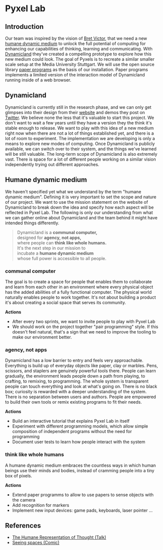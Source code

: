 # Pyxel Lab

## Introduction

Our team was inspired by the vision of [Bret Victor](http://worrydream.com), that we need a new [humane dynamic medium](https://vimeo.com/115154289) to unlock the full potential of computing for enhancing our capabilities of thinking, learning and communicating. With [Dynamicland](https://dynamicland.org) they've created a compelling prototype to explore how this new medium could look. The goal of Pyxels is to recreate a similar smaller scale setup at the Media University Stuttgart. We will use the open source library [paper programs](https://paperprograms.org/) as the basis of our installation. Paper programs implements a limited version of the interaction model of Dynamicland running inside of a web browser.

##  Dynamicland

Dynamicland is currently still in the research phase, and we can only get glimpses into their design from their [website](https://dynamicland.org) and demos they post on [Twitter](https://twitter.com/dynamicland1). We believe none the less that it's valuable to start this project. We don't want to wait a few years until they have a version they the think it's stable enough to release. We want to play with this idea of a new medium right now when there are not a lot of things established yet, and there is a lot of room to experiment. The implementation we are developing is only a means to explore new modes of computing. Once Dynamicland is publicly available, we can switch over to their system, and the things we've learned will be still valuable. The long-term scope of Dynamicland is also extremely vast. There is space for a lot of different people working on a similar vision independently trying out different approaches.

## Humane dynamic medium

We haven't specified yet what we understand by the term "humane dynamic medium". Defining it is very important to set the scope and nature of our project. We want to use the mission statement on the website of Dynamicland to break down the idea and specify how each aspect will be reflected in Pyxel Lab. The following is only our understanding from what we can gather online about Dynamicland and the team behind it might have intended things differently.

> Dynamicland is a **communal computer,** <br>
> designed for **agency, not apps,** <br>
> where people can **think like whole humans.** <br>
> It's the next step in our mission to <br>
> incubate a **humane dynamic medium** <br>
> whose full power is accessible to all people.

### communal computer

The goal is to create a space for people that enables them to collaborate and learn from each other in an environment where every physical object has the added abilities of a fully functional computer. The physical world naturally enables people to work together. It's not about building a product it's about creating a social space that serves its community.

**Actions**

- After every two sprints, we want to invite people to play with Pyxel
Lab
- We should work on the project together "pair programming" style. If this doesn't feel natural, that's a sign that we need to improve the tooling to make our environment better.

### agency, not apps

Dynamicland has a low barrier to entry and feels very approachable. Everything is build up of everyday objects like paper, clay or marbles. Pens, scissors, and staplers are genuinely powerful tools there.  People can learn gradually, the environment leads people down a path from playing, to crafting, to remixing, to programming.
The whole system is transparent people can touch everything and look at what's going on. There is no black box; curiosity is rewarded with a deeper understanding of the system. There is no separation between users and authors. People are empowered to build their own tools or remix existing programs to fit their needs.

**Actions**

- Build an interactive tutorial that explains Pyxel Lab in itself
- Experiment with different programming models, which allow simple composition of independent programs without the need for programming
- Document user tests to learn how people interact with the system

### think like whole humans

A humane dynamic medium embraces the countless ways in which human beings use their minds and bodies,
instead of cramming people into a tiny box of pixels.

**Actions**

- Extend paper programms to allow to use papers to sense objects with the camera
- Add recognition for markers
- Implement new input devices: game pads, keyboards, laser pointer ...

## References
- [The Humane Representation of Thought (Talk)](https://vimeo.com/115154289)
- [Seeing spaces (Comic)](http://worrydream.com/SeeingSpaces/SeeingSpaces.jpg)
